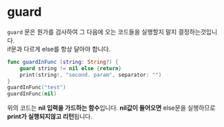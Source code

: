 # guard

``guard`` 문은 뭔가를 검사하여 그 다음에 오는 코드들을 실행할지 말지 결정하는것입니다. <br> if문과 다르게 else를 항상 달아야 합니다.
```swift
func guardInFunc (string: String?) {
    guard string != nil else {return}
    print(string!, "second. param", separator: "")
}
guardInFunc("test")
guardInFunc(nil)
```
위의 코드는 **nil 입력을 가드하는 함수**입니다. **nil값이 들어오면** else문을 실행하므로 **print가 실행되지않고 리턴**됩니다.
